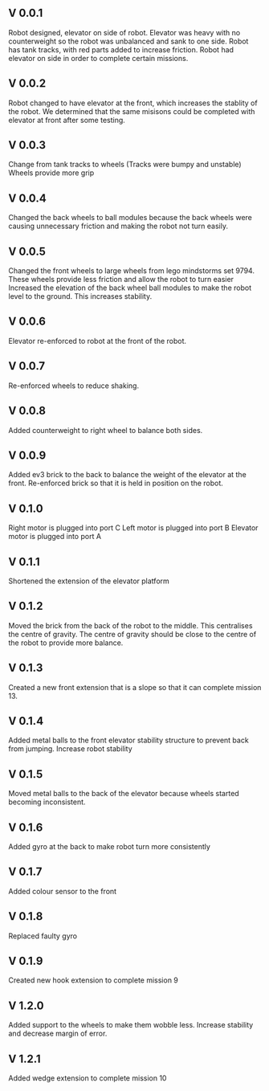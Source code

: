 ## V 0.0.1
Robot designed, elevator on side of robot. Elevator was heavy with no counterweight so the robot was unbalanced and sank to one side. 
Robot has tank tracks, with red parts added to increase friction.
Robot had elevator on side in order to complete certain missions.

## V 0.0.2
Robot changed to have elevator at the front, which increases the stablity of the robot. 
We determined that the same misisons could be completed with elevator at front after some testing.

## V 0.0.3
Change from tank tracks to wheels (Tracks were bumpy and unstable)
Wheels provide more grip

## V 0.0.4
Changed the back wheels to ball modules because the back wheels were causing unnecessary friction and making the robot not turn easily.

## V 0.0.5 
Changed the front wheels to large wheels from lego mindstorms set 9794.
These wheels provide less friction and allow the robot to turn easier
Increased the elevation of the back wheel ball modules to make the robot level to the ground. This increases stability.

## V 0.0.6
Elevator re-enforced to robot at the front of the robot.

## V 0.0.7
Re-enforced wheels to reduce shaking.

## V 0.0.8
Added counterweight to right wheel to balance both sides.

## V 0.0.9
Added ev3 brick to the back to balance the weight of the elevator at the front. 
Re-enforced brick so that it is held in position on the robot.

## V 0.1.0
Right motor is plugged into port C
Left motor is plugged into port B
Elevator motor is plugged into port A

## V 0.1.1 
Shortened the extension of the elevator platform

## V 0.1.2
Moved the brick from the back of the robot to the middle. This centralises the centre of gravity.
The centre of gravity should be close to the centre of the robot to provide more balance. 

## V 0.1.3
Created a new front extension that is a slope so that it can complete mission 13.

## V 0.1.4
Added metal balls to the front elevator stability structure to prevent back from jumping. 
Increase robot stability

## V 0.1.5
Moved metal balls to the back of the elevator because wheels started becoming inconsistent.

## V 0.1.6
Added gyro at the back to make robot turn more consistently

## V 0.1.7
Added colour sensor to the front

## V 0.1.8
Replaced faulty gyro

## V 0.1.9
Created new hook extension to complete mission 9

## V 1.2.0
Added support to the wheels to make them wobble less.
Increase stability and decrease margin of error.

## V 1.2.1 
Added wedge extension to complete mission 10
